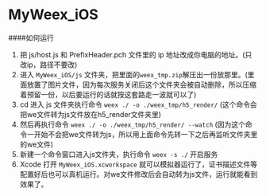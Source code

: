 # MyWeex_iOS

####如何运行

1. 把 js/host.js 和 PrefixHeader.pch 文件里的 ip 地址改成你电脑的地址。(只改ip，路径不要改)
2. 进入 `MyWeex_iOS/js` 文件夹，把里面的`weex_tmp.zip`解压出一份放那里。(里面放置了图片文件，因为每次服务关闭后这个文件夹会被自动删除，所以压缩着预留一份，以后要运行的话就按这套路走一波就可以了)
3. cd 进入 js 文件夹执行命令 `weex ./ -o ./weex_tmp/h5_render/` (这个命令会把we文件转为js文件放在h5_render文件夹里)
4. 然后再执行命令 `weex ./ -o ./weex_tmp/h5_render/ --watch` (因为这个命令一开始不会把we文件转为js，所以用上面命令先转一下之后再监听文件夹里的we文件)
5. 新建一个命令窗口进入js文件夹，执行命令 `weex -s ./` 开启服务
6. Xcode 打开 `MyWeex_iOS.xcworkspace` 就可以模拟器运行了，证书描述文件等配置好后也可以真机运行。对we文件修改后会自动转为js文件，运行就能看到效果了。
